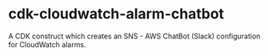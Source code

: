 # cdk-cloudwatch-alarm-chatbot

A CDK construct which creates an SNS - AWS ChatBot (Slack) configuration for CloudWatch alarms.

